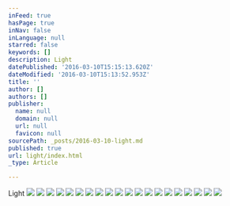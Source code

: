 ```yaml
---
inFeed: true
hasPage: true
inNav: false
inLanguage: null
starred: false
keywords: []
description: Light
datePublished: '2016-03-10T15:15:13.620Z'
dateModified: '2016-03-10T15:13:52.953Z'
title: ''
author: []
authors: []
publisher:
  name: null
  domain: null
  url: null
  favicon: null
sourcePath: _posts/2016-03-10-light.md
published: true
url: light/index.html
_type: Article

---
```

Light
![](https://the-grid-user-content.s3-us-west-2.amazonaws.com/4e018e9b-fed5-43bf-bb33-ac804fd28fa7.jpg)
![](https://the-grid-user-content.s3-us-west-2.amazonaws.com/bf61b9c3-4e66-4bdc-a0db-f03a8778b974.jpg)
![](https://the-grid-user-content.s3-us-west-2.amazonaws.com/9f7e4831-4887-4e3c-91fa-17ab9a391bf6.jpg)
![](https://the-grid-user-content.s3-us-west-2.amazonaws.com/4c70fdc8-fcff-432d-a214-f1b4b0135fda.jpg)
![](https://the-grid-user-content.s3-us-west-2.amazonaws.com/a8f31528-2d27-4410-b171-d6d49e9d12d1.jpg)
![](https://the-grid-user-content.s3-us-west-2.amazonaws.com/7f0c5533-944c-4551-99d1-1dff82103af9.jpg)
![](https://the-grid-user-content.s3-us-west-2.amazonaws.com/47ce62df-56bb-4b37-adf0-2bb60c790479.jpg)
![](https://the-grid-user-content.s3-us-west-2.amazonaws.com/ce514fa1-713e-4fbd-8c3d-96bbf2e0a718.jpg)
![](https://the-grid-user-content.s3-us-west-2.amazonaws.com/8945a745-7268-4a49-a7c5-f4331caf86b0.jpg)
![](https://the-grid-user-content.s3-us-west-2.amazonaws.com/fce553a7-53d1-49ce-a2f8-fafe213a0246.jpg)
![](https://the-grid-user-content.s3-us-west-2.amazonaws.com/b7389d03-1dc1-4508-9d95-d22c97051c4f.jpg)
![](https://the-grid-user-content.s3-us-west-2.amazonaws.com/3cb36c25-2aba-4f2f-91a2-c0aabc9b3123.jpg)
![](https://the-grid-user-content.s3-us-west-2.amazonaws.com/e3d2f6b7-ae07-4508-87c9-c1f2160f5de7.jpg)
![](https://the-grid-user-content.s3-us-west-2.amazonaws.com/7b89e595-efff-4506-96ff-ec6fb9e37d72.jpg)
![](https://the-grid-user-content.s3-us-west-2.amazonaws.com/d55d2970-e338-4d8f-98f6-e69958b625cc.jpg)
![](https://the-grid-user-content.s3-us-west-2.amazonaws.com/c679c1cf-8de8-43e2-bb8b-95d733066245.jpg)
![](https://the-grid-user-content.s3-us-west-2.amazonaws.com/71f3c69e-27af-4900-9e5e-a30b98b70458.jpg)
![](https://the-grid-user-content.s3-us-west-2.amazonaws.com/a93cbff9-91ad-413e-a7b2-4ab14067084f.jpg)
![](https://the-grid-user-content.s3-us-west-2.amazonaws.com/8bf99b12-27fc-4cc3-a54e-922ccab75afc.jpg)
![](https://the-grid-user-content.s3-us-west-2.amazonaws.com/aed8edf9-b4b9-4b06-b4e9-e2518873c0fd.jpg)